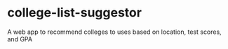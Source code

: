 # college-list-suggestor
A web app to recommend colleges to uses based on location, test scores, and GPA
